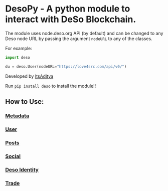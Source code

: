 # DesoPy - A python module to interact with DeSo Blockchain.

The module uses node.deso.org API (by default) and can be changed to any Deso node URL
by passing the argument `nodeURL` to any of the classes.

For example:

```python
import deso

du = deso.User(nodeURL="https://love4src.com/api/v0/")
```

Developed by [ItsAditya](https://diamondapp.com/u/itsaditya)

Run `pip install deso` to install the module!!

## How to Use:

### [Metadata](docs/Metadata.md)
### [User](docs/User.md)
### [Posts](docs/Posts.md)
### [Social](docs/Social.md)
### [Deso Identity](docs/Identity.md)
### [Trade](docs/Trade.md)
